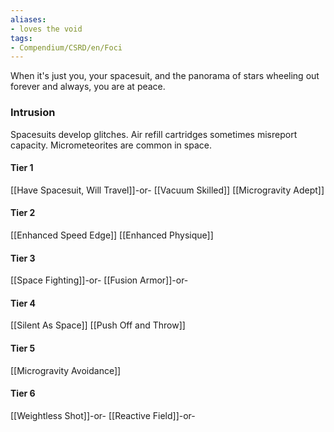 ```yaml
---
aliases:
- loves the void
tags:
- Compendium/CSRD/en/Foci
---
```


When it's just you, your spacesuit, and the panorama of stars wheeling out forever and always, you are at peace.
 ### Intrusion
Spacesuits develop glitches. Air refill cartridges sometimes misreport capacity. Micrometeorites are common in space.

#### Tier 1
[[Have Spacesuit, Will Travel]]-or-
[[Vacuum Skilled]]
[[Microgravity Adept]]
#### Tier 2
[[Enhanced Speed Edge]]
[[Enhanced Physique]]
#### Tier 3
[[Space Fighting]]-or-
[[Fusion Armor]]-or-
#### Tier 4
[[Silent As Space]]
[[Push Off and Throw]]
#### Tier 5
[[Microgravity Avoidance]]
#### Tier 6
[[Weightless Shot]]-or-
[[Reactive Field]]-or-
